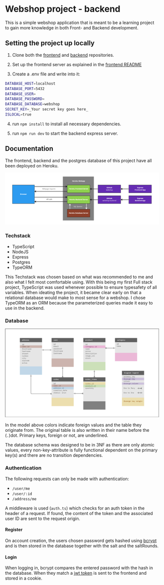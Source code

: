 # Webshop project - backend

This is a simple webshop application that is meant to be a learning project to gain more knowledge in both Front- and Backend development.

## Setting the project up locally

1. Clone both the [frontend](https://github.com/niklas-jacobsen/webshop) and [backend](https://github.com/niklas-jacobsen/webshop-backend) repositories.
2. Set up the frontend server as explained in the [frontend README](https://github.com/niklas-jacobsen/webshop/blob/main/README.md)

3. Create a .env file and write into it:

```sh
DATABASE_HOST=localhost
DATABASE_PORT=5432
DATABASE_USER=
DATABASE_PASSWORD=
DATABASE_DATABASE=webshop
SECRET_KEY=_Your secret key goes here_
ISLOCAL=true
```

4. run `npm install` to install all necessary dependencies.

5. run `npm run dev` to start the backend express server.

## Documentation

The frontend, backend and the postgres database of this project have all been deployed on Heroku.

![Webflow Diagram](./docs/webflow_diagram.png)

### Techstack

- TypeScript
- NodeJS
- Express
- Postgres
- TypeORM

This Techstack was chosen based on what was recommended to me and also what I felt most comfortable using.
With this being my first Full stack project, TypeScript was used whenever possible to ensure typesafety of all variables.
When ideating the project, it became clear early on that a relational database would make to most sense for a webshop.
I chose TypeORM as an ORM because the parameterized queries made it easy to use in the backend.

### Database

![Database ER model](./docs/database_er_model.png)

In the model above colors indicate foreign values and the table they originate from. The original table is also written in their name before the (`.`)dot. Primary keys, foreign or not, are underlined.

The database schema was designed to be in 3NF as there are only atomic values, every non-key-attribute is fully functional dependent on the primary key(s) and there are no transition dependencies.

### Authentication

The following requests can only be made with authentication:

- `/user/me`
- `/user/:id`
- `/address/me`

A middleware is used (`auth.ts`) which checks for an auth token in the header of a request. If found, the content of the token and the associated user ID are sent to the request origin.

#### Register

On account creation, the users chosen password gets hashed using [bcrypt](https://www.npmjs.com/package/bcrypt) and is then stored in the database together with the salt and the saltRounds.

#### Login

When logging in, bcrypt compares the entered password with the hash in the database. When they match a [jwt token](https://www.npmjs.com/package/jsonwebtoken) is sent to the frontend and stored in a cookie.
